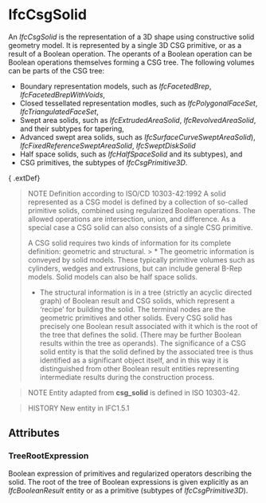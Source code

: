 # IfcCsgSolid

An _IfcCsgSolid_ is the representation of a 3D shape using constructive solid geometry model. It is represented by a single 3D CSG primitive, or as a result of a Boolean operation. The operants of a Boolean operation can be Boolean operations themselves forming a CSG tree. The following volumes can be parts of the CSG tree:

* Boundary representation models, such as _IfcFacetedBrep_, _IfcFacetedBrepWithVoids_,
* Closed tessellated representation modles, such as _IfcPolygonalFaceSet_, _IfcTriangulatedFaceSet_,
* Swept area solids, such as _IfcExtrudedAreaSolid_, _IfcRevolvedAreaSolid_, and their subtypes for tapering,
* Advanced swept area solids, such as _IfcSurfaceCurveSweptAreaSolid_), _IfcFixedReferenceSweptAreaSolid_, _IfcSweptDiskSolid_
* Half space solids, such as _IfcHalfSpaceSolid_ and its subtypes), and
* CSG primitives, the subtypes of _IfcCsgPrimitive3D_.
<!-- end of short definition -->

{ .extDef}
> NOTE Definition according to ISO/CD 10303-42:1992
> A solid represented as a CSG model is defined by a collection of so-called primitive solids, combined using regularized Boolean operations. The allowed operations are intersection, union, and difference. As a special case a CSG solid can also consists of a single CSG primitive.
>
> A CSG solid requires two kinds of information for its complete definition: geometric and structural. > * The geometric information is conveyed by solid models. These typically primitive volumes such as cylinders, wedges and extrusions, but can include general B-Rep models. Solid models can also be half space solids.
> * The structural information is in a tree (strictly an acyclic directed graph) of Boolean result and CSG solids, which represent a ‘recipe’ for building the solid. The terminal nodes are the geometric primitives and other solids. Every CSG solid has precisely one Boolean result associated with it which is the root of the tree that defines the solid. (There may be further Boolean results within the tree as operands). The significance of a CSG solid entity is that the solid defined by the associated tree is thus identified as a significant object itself, and in this way it is distinguished from other Boolean result entities representing intermediate results during the construction process.

> NOTE Entity adapted from **csg_solid** is defined in ISO 10303-42.

> HISTORY New entity in IFC1.5.1

## Attributes

### TreeRootExpression
Boolean expression of primitives and regularized operators describing the solid. The root of the tree of Boolean expressions is given explicitly as an _IfcBooleanResult_ entity or as a primitive (subtypes of _IfcCsgPrimitive3D_).
